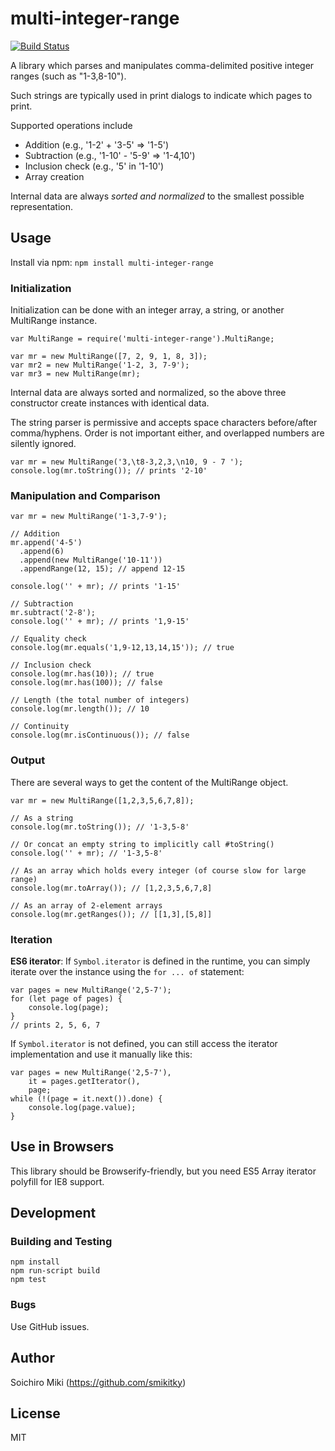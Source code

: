 # multi-integer-range

[![Build Status](https://travis-ci.org/smikitky/node-multi-integer-range.svg?branch=master)](https://travis-ci.org/smikitky/node-multi-integer-range)

A library which parses and manipulates comma-delimited positive integer ranges (such as "1-3,8-10").

Such strings are typically used in print dialogs to indicate which pages to print.

Supported operations include

- Addition (e.g., '1-2' + '3-5' => '1-5')
- Subtraction (e.g., '1-10' - '5-9' => '1-4,10')
- Inclusion check (e.g., '5' in '1-10')
- Array creation

Internal data are always *sorted and normalized* to the smallest possible
representation.

## Usage

Install via npm: `npm install multi-integer-range`

### Initialization

Initialization can be done with an integer array, a string, or another MultiRange instance.

```
var MultiRange = require('multi-integer-range').MultiRange;

var mr = new MultiRange([7, 2, 9, 1, 8, 3]);
var mr2 = new MultiRange('1-2, 3, 7-9');
var mr3 = new MultiRange(mr);
```

Internal data are always sorted and normalized,
so the above three constructor create instances with identical data.

The string parser is permissive and accepts space characters
before/after comma/hyphens. Order is not important either, and
overlapped numbers are silently ignored.

```
var mr = new MultiRange('3,\t8-3,2,3,\n10, 9 - 7 ');
console.log(mr.toString()); // prints '2-10'
```

### Manipulation and Comparison

```
var mr = new MultiRange('1-3,7-9');

// Addition
mr.append('4-5')
  .append(6)
  .append(new MultiRange('10-11'))
  .appendRange(12, 15); // append 12-15

console.log('' + mr); // prints '1-15'

// Subtraction
mr.subtract('2-8');
console.log('' + mr); // prints '1,9-15'

// Equality check
console.log(mr.equals('1,9-12,13,14,15')); // true

// Inclusion check
console.log(mr.has(10)); // true
console.log(mr.has(100)); // false

// Length (the total number of integers)
console.log(mr.length()); // 10

// Continuity
console.log(mr.isContinuous()); // false
```

### Output

There are several ways to get the content of the MultiRange object.

```
var mr = new MultiRange([1,2,3,5,6,7,8]);

// As a string
console.log(mr.toString()); // '1-3,5-8'

// Or concat an empty string to implicitly call #toString()
console.log('' + mr); // '1-3,5-8'

// As an array which holds every integer (of course slow for large range)
console.log(mr.toArray()); // [1,2,3,5,6,7,8]

// As an array of 2-element arrays
console.log(mr.getRanges()); // [[1,3],[5,8]]
```

### Iteration

**ES6 iterator**: If `Symbol.iterator` is defined in the runtime,
you can simply iterate over the instance using the `for ... of` statement:

```
var pages = new MultiRange('2,5-7');
for (let page of pages) {
    console.log(page);
}
// prints 2, 5, 6, 7
```

If `Symbol.iterator` is not defined, you can still access the iterator
implementation and use it manually like this:

```
var pages = new MultiRange('2,5-7'),
    it = pages.getIterator(),
    page;
while (!(page = it.next()).done) {
    console.log(page.value);
}
```

## Use in Browsers

This library should be Browserify-friendly,
but you need ES5 Array iterator polyfill for IE8 support.

## Development

### Building and Testing

```
npm install
npm run-script build
npm test
```

### Bugs

Use GitHub issues.

## Author

Soichiro Miki (https://github.com/smikitky)

## License

MIT
